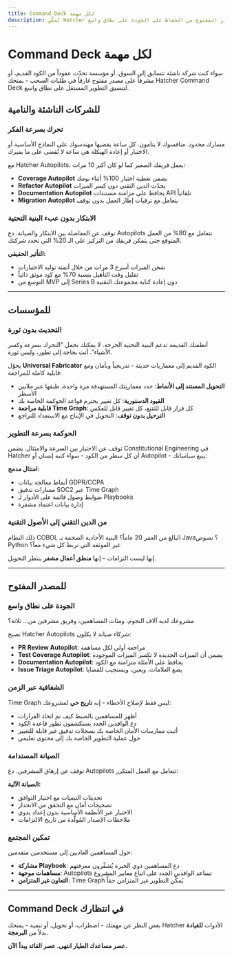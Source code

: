 ```yaml
---
title: Command Deck لكل مهمة
description: يُمكِّن Hatcher الشركات الناشئة من التحرك بشكل أسرع، والمؤسسات من التحديث بأمان، ومشاريع المصدر المفتوح من الحفاظ على الجودة على نطاق واسع.
---
```


# Command Deck لكل مهمة

سواء كنت شركة ناشئة تتسابق إلى السوق، أو مؤسسة تحدّث عقوداً من الكود القديم، أو مشرفاً على مصدر مفتوح غارقاً في طلبات السحب - يمنحك Hatcher Command Deck لتنسيق التطوير المستقل على نطاق واسع.

## للشركات الناشئة والنامية

### **تحرك بسرعة الفكر**

مسارك محدود. منافسوك لا ينامون. كل ساعة يقضيها مهندسوك على النماذج الأساسية أو الاختبار أو إعادة الهيكلة هي ساعة لا تُقضى على ما يميزك.

مع Hatcher Autopilots، يعمل فريقك الصغير كما لو كان أكبر 10 مرات:

- **Coverage Autopilot** يضمن تغطية اختبار 100% أثناء نومك
- **Refactor Autopilot** يحدّث الدين التقني دون كسر الميزات
- **Documentation Autopilot** يحافظ على مزامنة مستندات API تلقائياً
- **Migration Autopilot** يتعامل مع ترقيات إطار العمل بدون توقف

### **الابتكار بدون عبء البنية التحتية**

توقف عن المفاضلة بين الابتكار والصيانة. دع Autopilots تتعامل مع 80% من العمل المتوقع حتى يتمكن فريقك من التركيز على الـ 20% التي تحدد شركتك.

**التأثير الحقيقي:**

- شحن الميزات أسرع 3 مرات من خلال أتمتة توليد الاختبارات
- تقليل وقت التأهيل بنسبة 70% مع كود موثق ذاتياً
- التوسع من MVP إلى Series B دون إعادة كتابة مجموعتك التقنية

---

## للمؤسسات

### **التحديث بدون ثورة**

أنظمتك القديمة تدعم البنية التحتية الحرجة. لا يمكنك تحمل "التحرك بسرعة وكسر الأشياء". أنت بحاجة إلى تطور، وليس ثورة.

يحوّل **Universal Fabricator** الكود القديم إلى معماريات حديثة - تدريجياً وبأمان ومع قابلية كاملة للمراجعة:

- **التحويل المستند إلى الأنماط**: حدد معماريتك المستهدفة مرة واحدة، طبقها عبر ملايين الأسطر
- **القيود الدستورية**: كل تغيير يحترم قواعد الحوكمة الخاصة بك
- **قابلية مراجعة Time Graph**: كل قرار قابل للتتبع، كل تغيير قابل للعكس
- **الترحيل بدون توقف**: التحويل في الإنتاج مع الاستعداد للتراجع

### **الحوكمة بسرعة التطوير**

توقف عن الاختيار بين السرعة والامتثال. يضمن Constitutional Engineering في Hatcher أن كل سطر من الكود - سواء كتبه إنسان أو Autopilot - يتبع سياساتك:

**امتثال مدمج:**

- أنماط معالجة بيانات GDPR/CCPA
- مسارات تدقيق SOC2 عبر Time Graph
- ضوابط وصول قائمة على الأدوار لـ Playbooks
- إدارة بيانات اعتماد مشفرة

### **من الدين التقني إلى الأصول التقنية**

ذلك النظام COBOL البالغ من العمر 20 عاماً؟ البنية الأحادية الضخمة بـ Java؟ نصوص Python غير الموثقة التي تربط كل شيء معاً؟

إنها ليست التزامات - إنها **منطق أعمال مشفر** ينتظر التحويل.

---

## للمصدر المفتوح

### **الجودة على نطاق واسع**

مشروعك لديه آلاف النجوم، ومئات المساهمين، وفريق مشرفين من... ثلاثة؟

تصبح Hatcher Autopilots شركاء صيانة لا يكلون:

- **PR Review Autopilot**: مراجعة أولى لكل مساهمة
- **Test Coverage Autopilot**: يضمن أن الميزات الجديدة لا تكسر الميزات الموجودة
- **Documentation Autopilot**: يحافظ على الأمثلة متزامنة مع الكود
- **Issue Triage Autopilot**: يضع العلامات، ويعين، ويستجيب للقضايا

### **الشفافية عبر الزمن**

Time Graph ليس فقط لإصلاح الأخطاء - إنه **تاريخ حي** لمشروعك:

- أظهر للمساهمين بالضبط كيف تم اتخاذ القرارات
- دع الوافدين الجدد يستكشفون تطور قاعدة الكود
- أثبت ممارسات الأمان الخاصة بك بسجلات تدقيق غير قابلة للتغيير
- حول عملية التطوير الخاصة بك إلى محتوى تعليمي

### **الصيانة المستدامة**

توقف عن إرهاق المشرفين. دع Autopilots تتعامل مع العمل المتكرر:

**الصيانة الآلية:**

- تحديثات التبعيات مع اختبار التوافق
- تصحيحات أمان مع التحقق من الانحدار
- الاختبار عبر الأنظمة الأساسية بدون إعداد يدوي
- ملاحظات الإصدار المُولَّدة من تاريخ الالتزامات

### **تمكين المجتمع**

حول المساهمين العاديين إلى مستخدمين متقدمين:

- **مشاركة Playbook**: دع المساهمين ذوي الخبرة يُشفِّرون معرفتهم
- **مساهمات موجهة**: Autopilots تساعد الوافدين الجدد على اتباع معايير المشروع
- **التعاون غير المتزامن**: Time Graph يُمكِّن التطوير غير المتزامن حقاً

---

## Command Deck في انتظارك

بغض النظر عن مهمتك - اضطراب، أو تحويل، أو تنمية - يمنحك Hatcher الأدوات **للقيادة** بدلاً من **البرمجة**.

**عصر مساعدك الطيار انتهى. عصر القائد يبدأ الآن.**

<PageCTA
  title="اعثر على أسلوب القيادة الخاص بك"
  subtitle="سواء كنت تُحدث اضطراباً، أو تحول، أو تنمو - Hatcher يتكيف معك"
  buttonText="ابدأ القيادة"
  buttonLink="/ar/getting-started"
  buttonStyle="secondary"
  footer="من مساعد طيار إلى قائد. تطورك يبدأ هنا."
/>
